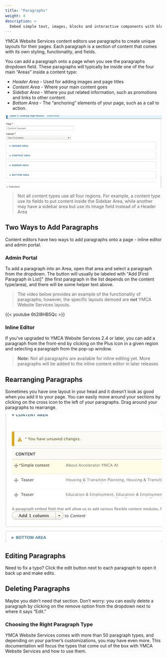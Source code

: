 ```yaml
---
title: "Paragraphs"
weight: 4
description: >
  Embed simple text, images, blocks and interactive components with blocks, YMCA Website Services’s layout-building component.
---
```


YMCA Website Services content editors use paragraphs to create unique layouts for their pages. Each paragraph is a section of content that comes with its own styling, functionality, and fields.

You can add a paragraph onto a page when you see the paragraphs dropdown field. These paragraphs will typically be inside one of the four main “Areas” inside a content type:

* *Header Area* - Used for adding images and page titles
* *Content Area* - Where your main content goes
* *Sidebar Area* - Where you put related information, such as promotions and links to other content.
* *Bottom Area* - The “anchoring” elements of your page, such as a call to action.

![Choose a paragraph by selecting an area and picking an option from the dropdown.](paragraphs--select.gif)

> Not all content types use all four regions. For example, a content type use its fields to put content inside the Sidebar Area, while another may have a sidebar area but use its Image field instead of a Header Area

## Two Ways to Add Paragraphs

Content editors have two ways to add paragraphs onto a page - inline editor and admin portal.

### Admin Portal

To add a paragraph into an Area, open that area and select a paragraph from the dropdown. The button will usually be labeled with "Add [First Paragraph in List]" (the first paragraph in the list depends on the content type/area), and there will be some helper text above.

> The video below provides an example of the functionality of paragraphs; however, the specific layouts demoed are **not** YMCA Website Services layouts.

{{< youtube 6ti2l8HB5Qc >}}

### Inline Editor

If you've upgraded to YMCA Website Services 2.4 or later, you can add a paragraph from the front-end by clicking on the Plus icon in a given region and selecting a paragraph from the pop-up window.

> **Note:** Not all paragraphs are available for inline editing yet. More paragraphs will be added to the inline content editor in later releases

## Rearranging Paragraphs

Sometimes you have one layout in your head and it doesn’t look as good when you add it to your page. You can easily move around your sections by clicking on the cross icon to the left of your paragraphs. Drag around your paragraphs to rearrange.

![Just drag your paragraphs to rearrange them](paragraphs--reorder.gif)

## Editing Paragraphs

Need to fix a typo? Click the edit button next to each paragraph to open it back up and make edits.

## Deleting Paragraphs

Maybe you didn’t need that section. Don’t worry: you can easily delete a paragraph by clicking on the remove option from the dropdown next to where it says “Edit.”

### Choosing the Right Paragraph Type

YMCA Website Services comes with more than 50 paragraph types, and depending on your partner’s customizations, you may have even more. This documentation will focus the types that come out of the box with YMCA Website Services and how to use them.
